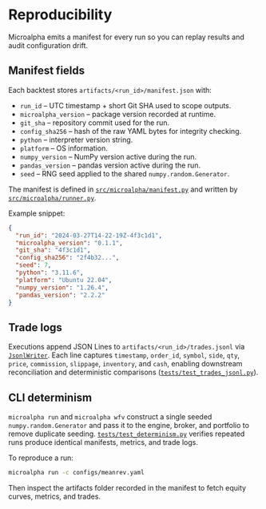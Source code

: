 # Reproducibility

Microalpha emits a manifest for every run so you can replay results and audit configuration drift.

## Manifest fields

Each backtest stores `artifacts/<run_id>/manifest.json` with:

- `run_id` – UTC timestamp + short Git SHA used to scope outputs.
- `microalpha_version` – package version recorded at runtime.
- `git_sha` – repository commit used for the run.
- `config_sha256` – hash of the raw YAML bytes for integrity checking.
- `python` – interpreter version string.
- `platform` – OS information.
- `numpy_version` – NumPy version active during the run.
- `pandas_version` – pandas version active during the run.
- `seed` – RNG seed applied to the shared `numpy.random.Generator`.

The manifest is defined in [`src/microalpha/manifest.py`](https://github.com/MateoBodon/microalpha/blob/main/src/microalpha/manifest.py) and written by [`src/microalpha/runner.py`](https://github.com/MateoBodon/microalpha/blob/main/src/microalpha/runner.py).

Example snippet:

```json
{
  "run_id": "2024-03-27T14-22-19Z-4f3c1d1",
  "microalpha_version": "0.1.1",
  "git_sha": "4f3c1d1",
  "config_sha256": "2f4b32...",
  "seed": 7,
  "python": "3.11.6",
  "platform": "Ubuntu 22.04",
  "numpy_version": "1.26.4",
  "pandas_version": "2.2.2"
}
```

## Trade logs

Executions append JSON Lines to `artifacts/<run_id>/trades.jsonl` via [`JsonlWriter`](https://github.com/MateoBodon/microalpha/blob/main/src/microalpha/logging.py). Each line captures `timestamp`, `order_id`, `symbol`, `side`, `qty`, `price`, `commission`, `slippage`, `inventory`, and `cash`, enabling downstream reconciliation and deterministic comparisons ([`tests/test_trades_jsonl.py`](https://github.com/MateoBodon/microalpha/blob/main/tests/test_trades_jsonl.py)).

## CLI determinism

`microalpha run` and `microalpha wfv` construct a single seeded `numpy.random.Generator` and pass it to the engine, broker, and portfolio to remove duplicate seeding. [`tests/test_determinism.py`](https://github.com/MateoBodon/microalpha/blob/main/tests/test_determinism.py) verifies repeated runs produce identical manifests, metrics, and trade logs.

To reproduce a run:

```bash
microalpha run -c configs/meanrev.yaml
```

Then inspect the artifacts folder recorded in the manifest to fetch equity curves, metrics, and trades.
